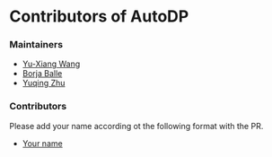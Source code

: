 Contributors of AutoDP
=========================================


### Maintainers

* [Yu-Xiang Wang](https://github.com/yuxiangw/)
* [Borja Balle](https://borjaballe.github.io/)
* [Yuqing Zhu](https://github.com/jeremy43)

### Contributors

Please add your name according ot the following format with the PR.
* [Your name](your.github.website)